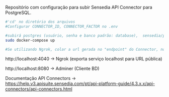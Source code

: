 Repositório com configuração para subir Sensedia API Connector para PostgreSQL.

```sh
#'cd' no diretório dos arquivos
#Configurar CONNECTOR_ID, CONNECTOR_FACTOR no .env

#subirá postgres (usuário, senha e banco padrão: database),  sensedia/postgres-db-9.4-conn, Ngrok (opcional), Adminer (opcional)
sudo docker-compose up 

#Se utilizando Ngrok, colar a url gerada no "endpoint" do Connector, no Manager.
```
http://localhost:4040 -> Ngrok (exporta serviço localhost para URL pública)

http://localhost:8080 -> Adminer (Cliente BD)




Documentação API Connectors -> https://help.v3.apisuite.sensedia.com/pt/api-platform-guide/4.3.x.x/api-connectors/api-connectors.html
